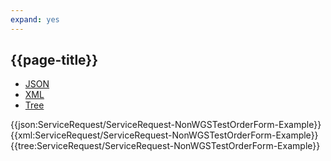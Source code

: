 ```yaml
---
expand: yes
---
```


## {{page-title}}

<div class="nhsd-!t-margin-bottom-6">
  <ul class="nav nav-tabs" role="tablist">
        <li role="presentation" class="active">
            <a href="#JSON-SR-NWTOF-E" role="tab" data-toggle="tab">JSON</a>
        </li>
         <li role="presentation">
            <a href="#XML-SR-NWTOF-E" role="tab" data-toggle="tab">XML</a>
        </li>
        <li role="presentation">
            <a href="#Tree-SR-NWTOF-E" role="tab" data-toggle="tab">Tree</a>
        </li>
  </ul>
    
  <div class="tab-content snippet">
    <div id="JSON-SR-NWTOF-E" role="tabpanel" class="tab-pane active">
{{json:ServiceRequest/ServiceRequest-NonWGSTestOrderForm-Example}}
    </div>
    <div id="XML-SR-NWTOF-E" role="tabpanel" class="tab-pane">
{{xml:ServiceRequest/ServiceRequest-NonWGSTestOrderForm-Example}}
    </div>
    <div id="Tree-SR-NWTOF-E" role="tabpanel" class="tab-pane">
{{tree:ServiceRequest/ServiceRequest-NonWGSTestOrderForm-Example}}
    </div>
  </div>
</div>